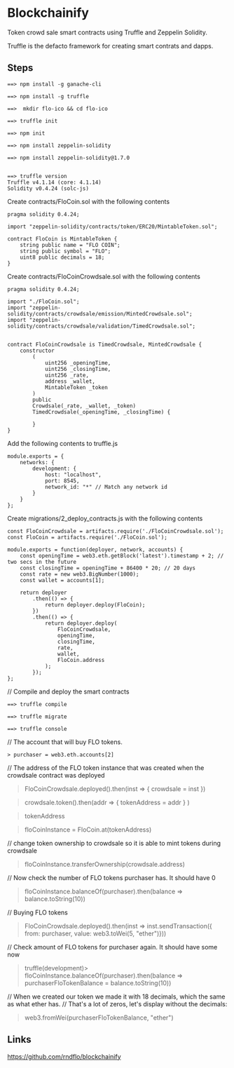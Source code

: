 # Blockchainify
Token crowd sale smart contracts using Truffle and Zeppelin Solidity.

Truffle is the defacto framework for creating smart contrats and dapps.

## Steps
~~~
==> npm install -g ganache-cli

==> npm install -g truffle

==>  mkdir flo-ico && cd flo-ico

==> truffle init

==> npm init

==> npm install zeppelin-solidity

==> npm install zeppelin-solidity@1.7.0


==> truffle version
Truffle v4.1.14 (core: 4.1.14)
Solidity v0.4.24 (solc-js)
~~~

Create contracts/FloCoin.sol  with the following contents


~~~
pragma solidity 0.4.24;

import "zeppelin-solidity/contracts/token/ERC20/MintableToken.sol";

contract FloCoin is MintableToken {
    string public name = "FLO COIN";
    string public symbol = "FLO";
    uint8 public decimals = 18;
}
~~~

Create contracts/FloCoinCrowdsale.sol with the following contents

~~~
pragma solidity 0.4.24;

import "./FloCoin.sol";
import "zeppelin-solidity/contracts/crowdsale/emission/MintedCrowdsale.sol";
import "zeppelin-solidity/contracts/crowdsale/validation/TimedCrowdsale.sol";


contract FloCoinCrowdsale is TimedCrowdsale, MintedCrowdsale {
    constructor 
        (
            uint256 _openingTime,
            uint256 _closingTime,
            uint256 _rate,
            address _wallet,
            MintableToken _token
        )
        public
        Crowdsale(_rate, _wallet, _token)
        TimedCrowdsale(_openingTime, _closingTime) {

        }
}
~~~

Add the following contents to truffle.js

~~~
module.exports = {
    networks: {
        development: {
            host: "localhost",
            port: 8545,
            network_id: "*" // Match any network id
        }
    }
};
~~~



Create migrations/2_deploy_contracts.js with the following contents

~~~
const FloCoinCrowdsale = artifacts.require('./FloCoinCrowdsale.sol');
const FloCoin = artifacts.require('./FloCoin.sol');

module.exports = function(deployer, network, accounts) {
    const openingTime = web3.eth.getBlock('latest').timestamp + 2; // two secs in the future
    const closingTime = openingTime + 86400 * 20; // 20 days
    const rate = new web3.BigNumber(1000);
    const wallet = accounts[1];

    return deployer
        .then(() => {
            return deployer.deploy(FloCoin);
        })
        .then(() => {
            return deployer.deploy(
                FloCoinCrowdsale,
                openingTime,
                closingTime,
                rate,
                wallet,
                FloCoin.address
            );
        });
};

~~~

// Compile and deploy the smart contracts

~~~
==> truffle compile

==> truffle migrate

==> truffle console
~~~

// The account that will buy FLO tokens.
~~~
> purchaser = web3.eth.accounts[2]
~~~
// The address of the FLO token instance that was created when the crowdsale contract was deployed

> FloCoinCrowdsale.deployed().then(inst => { crowdsale = inst })

> crowdsale.token().then(addr => { tokenAddress = addr } )

> tokenAddress

> floCoinInstance = FloCoin.at(tokenAddress)

// change token ownership to crowdsale so it is able to mint tokens during crowdsale

> floCoinInstance.transferOwnership(crowdsale.address)

// Now check the number of FLO tokens purchaser has. It should have 0

> floCoinInstance.balanceOf(purchaser).then(balance => balance.toString(10))

// Buying FLO tokens

> FloCoinCrowdsale.deployed().then(inst => inst.sendTransaction({ from: purchaser, value: web3.toWei(5, "ether")}))


// Check amount of FLO tokens for purchaser again. It should have some now

> truffle(development)> floCoinInstance.balanceOf(purchaser).then(balance => purchaserFloTokenBalance = balance.toString(10))

// When we created our token we made it with 18 decimals, which the same as what ether has. 
// That's a lot of zeros, let's display without the decimals:

> web3.fromWei(purchaserFloTokenBalance, "ether")

## Links

https://github.com/rndflo/blockchainify